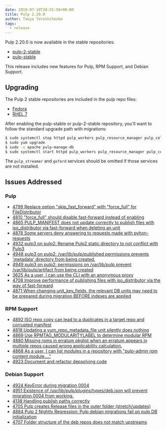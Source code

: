 ```yaml
---
date: 2019-07-10T20:55:50+00:00
title: Pulp 2.20.0
author: Tanya Tereshchenko
tags:
  - release
---
```

<!-- more -->
Pulp 2.20.0 is now available in the stable repositories:

* [pulp-2-stable](https://repos.fedorapeople.org/pulp/pulp/stable/2/)
* [pulp-stable](https://repos.fedorapeople.org/pulp/pulp/stable/latest/)

This release includes new features for Pulp, RPM Support, and Debian Support.

## Upgrading

The Pulp 2 stable repositories are included in the pulp repo files:

- [Fedora](https://repos.fedorapeople.org/repos/pulp/pulp/fedora-pulp.repo)
- [RHEL 7](https://repos.fedorapeople.org/repos/pulp/pulp/rhel-pulp.repo)

After enabling the pulp-stable or pulp-2-stable repository, you'll want to
follow the standard upgrade path with migrations:

```sh
$ sudo systemctl stop httpd pulp_workers pulp_resource_manager pulp_celerybeat pulp_streamer goferd
$ sudo yum upgrade
$ sudo -u apache pulp-manage-db
$ sudo systemctl start httpd pulp_workers pulp_resource_manager pulp_celerybeat pulp_streamer goferd
```

The `pulp_streamer` and `goferd` services should be omitted if those services are not installed.


## Issues Addressed

### Pulp
- [4799	Replace option "skip_fast_forward" with "force_full" for FileDistributor](https://pulp.plan.io/issues/4799)
- [4810	"force_full" should disable fast-forward instead of enabling](https://pulp.plan.io/issues/4810)
- [4865	PULP_MANIFEST does not update correctly to publish files with iso_distributor via fast-forward when deleting an unit](https://pulp.plan.io/issues/4865)
- [4878	Some servers deny answering to requests made with pyhon-requests](https://pulp.plan.io/issues/4878)
- [4932	pulp3 on pulp2: Rename Pulp2 static directory to not conflict with Pulp3](https://pulp.plan.io/issues/4932)
- [4948	pulp3 on pulp2: /var/lib/pulp/published permissions prevents 'metadata' directory from being created.](https://pulp.plan.io/issues/4948)
- [4949	pulp3 on pulp2: permissions on /var/lib/pulp prevent /var/lib/pulp/artifact from being created](https://pulp.plan.io/issues/4949)
- [3625	As a user, I can use the CLI with an anonymous proxy](https://pulp.plan.io/issues/3625)
- [4708	Improve performance of publishing files with iso_distributor via the way of fast-forward](https://pulp.plan.io/issues/4708)
- [4871	When changing unit_key_fields, the relevant DB units may need to be prepared during migration BEFORE indexes are applied](https://pulp.plan.io/issues/4871)

### RPM Support
- [4892	ISO repo copy can lead to a duplicates in a target repo and corrupted manifest](https://pulp.plan.io/issues/4892)
- [4818	Updating a yum_repo_metadata_file unit silently does nothing](https://pulp.plan.io/issues/4818)
- [4869	Use RPMTAG_MODULARITYLABEL to determine modular RPM](https://pulp.plan.io/issues/4869)
- [4880	Missing rpms in erratum pkglist when an erratum appears in multiple repos caused wrong applicability calculation.](https://pulp.plan.io/issues/4880)
- [4868	As a user, I can list modules in a repository with "pulp-admin rpm content module...."](https://pulp.plan.io/issues/4868)
- [4923	Document and refactor depsolving code](https://pulp.plan.io/issues/4923)

### Debian Support
- [4924	KeyError during migration 0004](https://pulp.plan.io/issues/4924)
- [4951	Existence of /usr/lib/pulp/plugins/types/deb.json will prevent migration 0004 from working.](https://pulp.plan.io/issues/4951)
- [4138	Handling publish paths correctly](https://pulp.plan.io/issues/4138)
- [4705	Pulp creates Release files in the outer folder (stretch/updates)](https://pulp.plan.io/issues/4705)
- [4884	Pulp 2 Nightly Regression: Pulp debian migrations fail on pulp DB initialization](https://pulp.plan.io/issues/4884)
- [4707	Folder structure of the deb repos does not match upstreams](https://pulp.plan.io/issues/4707)

